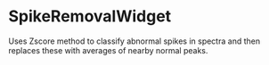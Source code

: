 # SpikeRemovalWidget
Uses Zscore method to classify abnormal spikes in spectra and then replaces these with averages of nearby normal peaks.
